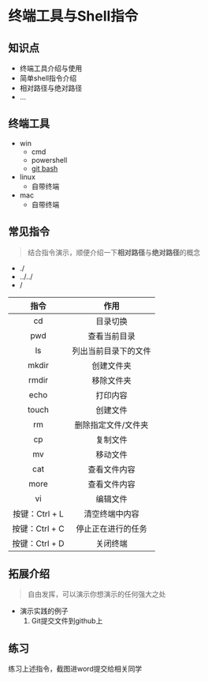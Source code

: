 # 终端工具与Shell指令

## 知识点
* 终端工具介绍与使用
* 简单shell指令介绍
* 相对路径与绝对路径
* ...

## 终端工具
* win
  * cmd
  * powershell
  * [git bash](https://git-scm.com/downloads)
* linux
  * 自带终端
* mac
  * 自带终端
## 常见指令
>结合指令演示，顺便介绍一下**相对路径**与**绝对路径**的概念

* ./
* ../../
* /

|      指令      |         作用         |
| :------------: | :------------------: |
|       cd       |       目录切换       |
|      pwd       |     查看当前目录     |
|       ls       | 列出当前目录下的文件 |
|     mkdir      |      创建文件夹      |
|     rmdir      |      移除文件夹      |
|      echo      |       打印内容       |
|     touch      |       创建文件       |
|       rm       | 删除指定文件/文件夹  |
|       cp       |       复制文件       |
|       mv       |       移动文件       |
|      cat       |     查看文件内容     |
|      more      |     查看文件内容     |
|       vi       |       编辑文件       |
| 按键：Ctrl + L |    清空终端中内容    |
| 按键：Ctrl + C |  停止正在进行的任务  |
| 按键：Ctrl + D |       关闭终端       |

## 拓展介绍
>自由发挥，可以演示你想演示的任何强大之处
* 演示实践的例子
  1. Git提交文件到github上

## 练习
练习上述指令，截图进word提交给相关同学